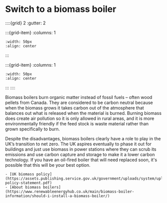# Switch to a biomass boiler

<!-- - 1 star, £££££ -->

::::{grid} 2
:gutter: 2

:::{grid-item}
:columns: 1
```{image} ../images/cost-5.jpg
:width: 50px
:align: center
```
:::

:::{grid-item}
:columns: 1 
```{image} ../images/1-star.jpg
:width: 50px
:align: center
```
:::
::::

Biomass boilers burn organic matter instead of fossil fuels – often wood pellets from Canada.  They are considered to be carbon neutral because when the biomass grows it takes carbon out of the atmosphere that balances out what is released when the material is burned.  Burning biomass does create air pollution so it is only allowed in rural areas, and it is more environmentally friendly if the feed stock is waste material rather than grown specifically to burn.  

Despite the disadvantages, biomass boilers clearly have a role to play in the UK’s transition to net zero.  The UK aspires eventually to phase it out for buildings and just use biomass in power stations where they can scrub its emissions and use carbon capture and storage to make it a lower carbon technology.  If you have an oil-fired boiler that will need replaced soon, it's possible that this will be your best option.


```{admonition} More information
- [UK biomass policy](https://assets.publishing.service.gov.uk/government/uploads/system/uploads/attachment_data/file/1031057/biomass-policy-statement.pdf) 
- [About biomass boilers](https://www.renewableenergyhub.co.uk/main/biomass-boiler-information/should-i-install-a-biomass-boiler/)

```


